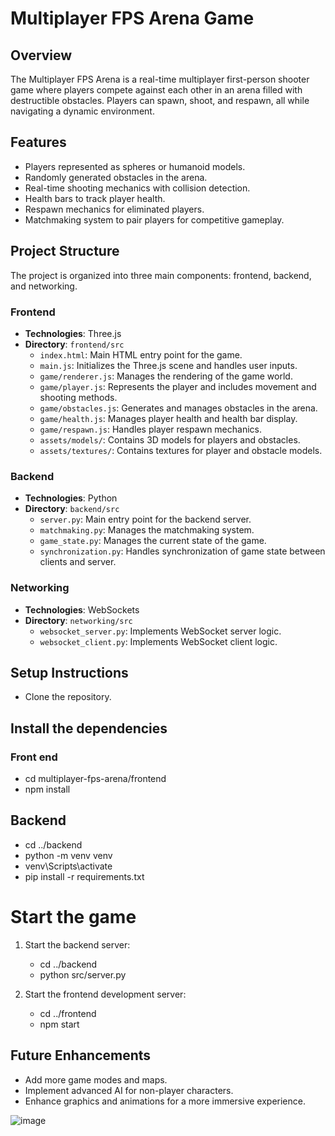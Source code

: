 # Multiplayer FPS Arena Game

## Overview
The Multiplayer FPS Arena is a real-time multiplayer first-person shooter game where players compete against each other in an arena filled with destructible obstacles. Players can spawn, shoot, and respawn, all while navigating a dynamic environment.

## Features
- Players represented as spheres or humanoid models.
- Randomly generated obstacles in the arena.
- Real-time shooting mechanics with collision detection.
- Health bars to track player health.
- Respawn mechanics for eliminated players.
- Matchmaking system to pair players for competitive gameplay.

## Project Structure
The project is organized into three main components: frontend, backend, and networking.

### Frontend
- **Technologies**: Three.js
- **Directory**: `frontend/src`
  - `index.html`: Main HTML entry point for the game.
  - `main.js`: Initializes the Three.js scene and handles user inputs.
  - `game/renderer.js`: Manages the rendering of the game world.
  - `game/player.js`: Represents the player and includes movement and shooting methods.
  - `game/obstacles.js`: Generates and manages obstacles in the arena.
  - `game/health.js`: Manages player health and health bar display.
  - `game/respawn.js`: Handles player respawn mechanics.
  - `assets/models/`: Contains 3D models for players and obstacles.
  - `assets/textures/`: Contains textures for player and obstacle models.

### Backend
- **Technologies**: Python
- **Directory**: `backend/src`
  - `server.py`: Main entry point for the backend server.
  - `matchmaking.py`: Manages the matchmaking system.
  - `game_state.py`: Manages the current state of the game.
  - `synchronization.py`: Handles synchronization of game state between clients and server.

### Networking
- **Technologies**: WebSockets
- **Directory**: `networking/src`
  - `websocket_server.py`: Implements WebSocket server logic.
  - `websocket_client.py`: Implements WebSocket client logic.

## Setup Instructions
  - Clone the repository.
   
## Install the dependencies

  ### Front end
  - cd multiplayer-fps-arena/frontend
  - npm install
  
  ## Backend
  - cd ../backend 
  - python -m venv venv 
  - venv\Scripts\activate 
  - pip install -r requirements.txt

# Start the game

1. Start the backend server: 
    - cd ../backend <br />
    - python src/server.py <br />

2. Start the frontend development server:
    - cd ../frontend <br />
    - npm start

## Future Enhancements
- Add more game modes and maps.
- Implement advanced AI for non-player characters.
- Enhance graphics and animations for a more immersive experience.

![image](https://github.com/user-attachments/assets/94053771-e9c2-45f7-9ac5-5c8c8a1a0a58)


